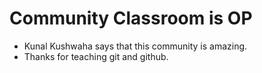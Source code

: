 # Community Classroom is OP

- Kunal Kushwaha says that this community is amazing.
- Thanks for teaching git and github.


